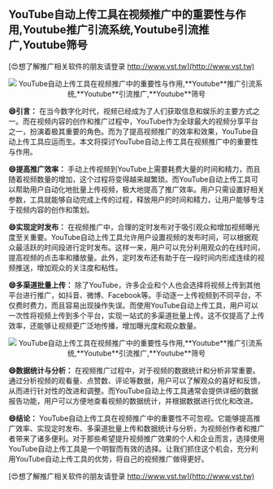 ## **YouTube自动上传工具在视频推广中的重要性与作用,**Youtube**推广引流系统,**Youtube**引流推广,**Youtube**筛号**

[😍想了解推广相关软件的朋友请登录 http://www.vst.tw](http://www.vst.tw)

 <center><img src="https://vst.tw/MP4/tuiguang/png/8.png" alt="YouTube自动上传工具在视频推广中的重要性与作用,**Youtube**推广引流系统,**Youtube**引流推广,**Youtube**筛号"></center>

**😄引言：**
在当今数字化时代，视频已经成为了人们获取信息和娱乐的主要方式之一。而在视频内容的创作和推广过程中，YouTube作为全球最大的视频分享平台之一，扮演着极其重要的角色。而为了提高视频推广的效率和效果，YouTube自动上传工具应运而生。本文将探讨YouTube自动上传工具在视频推广中的重要性与作用。

**😄提高推广效率：**
手动上传视频到YouTube上需要耗费大量的时间和精力，而且随着视频数量的增加，这个过程将变得越来越繁琐。而YouTube自动上传工具可以帮助用户自动化地批量上传视频，极大地提高了推广效率。用户只需设置好相关参数，工具就能够自动完成上传的过程，释放用户的时间和精力，让用户能够专注于视频内容的创作和策划。

**😄实现定时发布：**
在视频推广中，合理的定时发布对于吸引观众和增加视频曝光度至关重要。YouTube自动上传工具允许用户设置视频的发布时间，可以根据观众最活跃的时间段进行定时发布。这样一来，用户可以充分利用观众的在线时间，提高视频的点击率和播放量。此外，定时发布还有助于在一段时间内形成连续的视频推送，增加观众的关注度和粘性。

**😄多渠道批量上传：**
除了YouTube，许多企业和个人也会选择将视频上传到其他平台进行推广，如抖音、微博、Facebook等。手动逐一上传视频到不同平台，不仅费时费力，而且容易出现操作失误。而使用YouTube自动上传工具，用户可以一次性将视频上传到多个平台，实现一站式的多渠道批量上传。这不仅提高了上传效率，还能够让视频更广泛地传播，增加曝光度和观众数量。

 <center><img src="https://vst.tw/MP4/tuiguang/png/1.png" alt="YouTube自动上传工具在视频推广中的重要性与作用,**Youtube**推广引流系统,**Youtube**引流推广,**Youtube**筛号"></center>

**😄数据统计与分析：**
在视频推广过程中，对于视频的数据统计和分析非常重要。通过分析视频的观看量、点赞数、评论等数据，用户可以了解观众的喜好和反馈，从而进行针对性的改进和调整。而YouTube自动上传工具通常会提供详细的数据报告功能，用户可以方便地查看视频的数据统计，并根据数据进行优化和改进。

**😄结论：**
YouTube自动上传工具在视频推广中的重要性不可忽视。它能够提高推广效率、实现定时发布、多渠道批量上传和数据统计与分析，为视频创作者和推广者带来了诸多便利。对于那些希望提升视频推广效果的个人和企业而言，选择使用YouTube自动上传工具是一个明智而有效的选择。让我们抓住这个机会，充分利用YouTube自动上传工具的优势，将自己的视频推广做得更好。

[😍想了解推广相关软件的朋友请登录 http://www.vst.tw](http://www.vst.tw)



